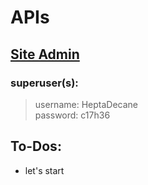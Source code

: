 # APIs
## [Site Admin](http://localhost:8000/admin/)

### superuser(s):
>username: HeptaDecane   
>password: c17h36

## To-Dos:
- let's start

